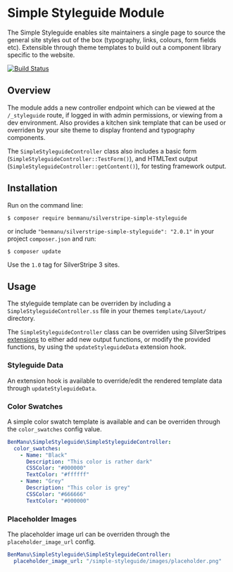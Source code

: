 # Simple Styleguide Module

The Simple Styleguide enables site maintainers a single page to source the general site styles out of the box (typography, links, colours, form fields etc). Extensible through theme templates to build out a component library specific to the website.

[![Build Status](https://travis-ci.org/benmanu/silverstripe-simple-styleguide.svg?branch=master)](https://travis-ci.org/benmanu/silverstripe-simple-styleguide)

## Overview

The module adds a new controller endpoint which can be viewed at the `/_styleguide` route, if logged in with 
admin permissions, or viewing from a dev environment. Also provides a kitchen sink template that can be used 
or overriden by your site theme to display frontend and typography components.

The `SimpleStyleguideController` class also includes a basic form (`SimpleStyleguideController::TestForm()`), and HTMLText output (`SimpleStyleguideController::getContent()`), for testing framework output.

## Installation

Run on the command line:

	$ composer require benmanu/silverstripe-simple-styleguide

or include `"benmanu/silverstripe-simple-styleguide": "2.0.1"` in your project `composer.json` and run:

	$ composer update

Use the `1.0` tag for SilverStripe 3 sites.

## Usage

The styleguide template can be overriden by including a `SimpleStyleguideController.ss` file in your themes 
`template/Layout/` directory.

The `SimpleStyleguideController` class can be overriden using SilverStripes [extensions](https://docs.silverstripe.org/en/3.1/developer_guides/extending/extensions/) to either add new output functions, or modify the provided functions, by using the `updateStyleguideData` extension hook.

### Styleguide Data

An extension hook is available to override/edit the rendered template data through `updateStyleguideData`.

### Color Swatches

A simple color swatch template is available and can be overriden through the `color_swatches` config value.

```yml
BenManu\SimpleStyleguide\SimpleStyleguideController:
  color_swatches:
    - Name: "Black"
      Description: "This color is rather dark"
      CSSColor: "#000000"
      TextColor: "#ffffff"
    - Name: "Grey"
      Description: "This color is grey"
      CSSColor: "#666666"
      TextColor: "#000000"
```

### Placeholder Images

The placeholder image url can be overriden through the `placeholder_image_url` config.

```yml
BenManu\SimpleStyleguide\SimpleStyleguideController:
  placeholder_image_url: "/simple-styleguide/images/placeholder.png"
```
